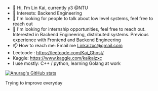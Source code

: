 - 👋 Hi, I’m Lin Kai, currently y3 @NTU
- 👀 Interests: Backend Engineering 
- 🌱 I'm looking for people to talk about low level systems, feel free to reach out 
- 💞️ I'm looking for internship opportunities, feel free to reach out. Interested in Backend Engineering, distributed systems. Previous experience with Frontend and Backend Engineering
- 📫 How to reach me: Email me Linkaizxc@gmail.com 
- Leetcode : https://leetcode.com/Kai_Ghost/
- Kaggle: https://www.kaggle.com/kaikaizxc
- I use mostly: C++ / python, learning Golang at work

[![Anurag's GitHub stats](https://github-readme-stats.vercel.app/api?username=KaiKaizxc&show_icons=true&theme=dracula)](https://github.com/KaiKaizxc/github-readme-stats)


Trying to improve everyday 

<!---
KaiKaizxc/KaiKaizxc is a ✨ special ✨ repository because its `README.md` (this file) appears on your GitHub profile.
You can click the Preview link to take a look at your changes.
--->
